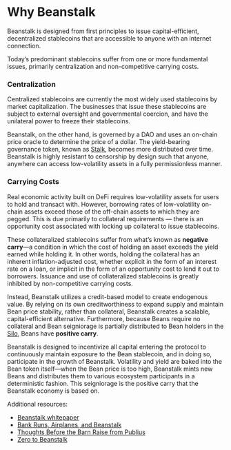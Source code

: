 # Why Beanstalk

Beanstalk is designed from first principles to issue capital-efficient, decentralized stablecoins that are accessible to anyone with an internet connection.

Today’s predominant stablecoins suffer from one or more fundamental issues, primarily centralization and non-competitive carrying costs.

### **Centralization**

Centralized stablecoins are currently the most widely used stablecoins by market capitalization. The businesses that issue these stablecoins are subject to external oversight and governmental coercion, and have the unilateral power to freeze their stablecoins.

Beanstalk, on the other hand, is governed by a DAO and uses an on-chain price oracle to determine the price of a dollar. The yield-bearing governance token, known as [Stalk](../farm/silo.md#the-stalk-system), becomes more distributed over time. Beanstalk is highly resistant to censorship by design such that anyone, anywhere can access low-volatility assets in a fully permissionless manner.

### **Carrying Costs**

Real economic activity built on DeFi requires low-volatility assets for users to hold and transact with. However, borrowing rates of low-volatility on-chain assets exceed those of the off-chain assets to which they are pegged. This is due primarily to collateral requirements — there is an opportunity cost associated with locking up collateral to issue stablecoins.

These collateralized stablecoins suffer from what’s known as **negative carry**—a condition in which the cost of holding an asset exceeds the yield earned while holding it. In other words, holding the collateral has an inherent inflation-adjusted cost, whether explicit in the form of an interest rate on a loan, or implicit in the form of an opportunity cost to lend it out to borrowers. Issuance and use of collateralized stablecoins is greatly inhibited by non-competitive carrying costs.

Instead, Beanstalk utilizes a credit-based model to create endogenous value. By relying on its own creditworthiness to expand supply and maintain Bean price stability, rather than collateral, Beanstalk creates a scalable, capital-efficient alternative. Furthermore, because Beans require no collateral and Bean seigniorage is partially distributed to Bean holders in the [Silo](../farm/silo.md), Beans have **positive carry**.

Beanstalk is designed to incentivize all capital entering the protocol to continuously maintain exposure to the Bean stablecoin, and in doing so, participate in the growth of Beanstalk. Volatility and yield are baked into the Bean token itself—when the Bean price is too high, Beanstalk mints new Beans and distributes them to various ecosystem participants in a deterministic fashion. This seigniorage is the positive carry that the Beanstalk economy is based on.

Additional resources:

* [Beanstalk whitepaper](https://bean.money/docs/beanstalk.pdf)
* [Bank Runs, Airplanes, and Beanstalk](https://bean.money/blog/bank-runs-airplanes-and-beanstalk)
* [Thoughts Before the Barn Raise from Publius](https://bean.money/blog/thoughts-before-the-barn-raise)
* [Zero to Beanstalk](https://mirror.xyz/astn.eth/w5336TYVkb-9eIlKxrCPKLoUNvYRgJmd6nB4Br5-Vs8)
